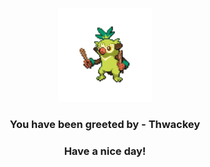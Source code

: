 <p align="center">
            <img src="https://raw.githubusercontent.com/PokeAPI/sprites/master/sprites/pokemon/811.png" width="150" height="150">
          </p>
          <h3 align="center">You have been greeted by - <b>Thwackey</b></h3>
          <h3 align="center">Have a nice day!</h3>
        